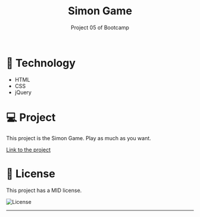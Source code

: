 <h1 align="center"> Simon Game </h1>

<p align="center">
Project 05 of Bootcamp
</p>

<br>

# 🚀 Technology

- HTML
- CSS
- jQuery

# 💻 Project

This project is the Simon Game. Play as much as you want.

<a href="https://fernandakagami.github.io/the-complete-2022-web-development-bootcamp/project05-simon-game/">Link to the project</a><br>

# :memo: License

This project has a MID license.

<img alt="License" src="https://img.shields.io/static/v1?label=license&message=MIT&color=49AA26&labelColor=000000">


---
